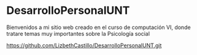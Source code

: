 # DesarrolloPersonalUNT

Bienvenidos a mi sitio web creado en el curso de computación VI, donde tratare temas muy importantes sobre la Psicología social

https://github.com/LizbethCastillo/DesarrolloPersonalUNT.git
